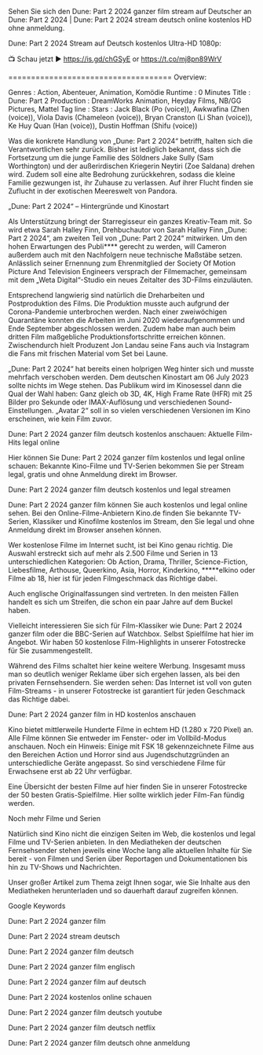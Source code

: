 Sehen Sie sich den Dune: Part 2 2024 ganzer film stream auf Deutscher an Dune: Part 2 2024 | Dune: Part 2 2024 stream deutsch online kostenlos HD ohne anmeldung.



Dune: Part 2 2024 Stream auf Deutsch kostenlos Ultra-HD 1080p:



📺 Schau jetzt ▶ https://is.gd/chGSyE
or
https://t.co/mj8pn89WrV

====================================
Overview:


Genres : Action, Abenteuer, Animation, Komödie
Runtime : 0 Minutes
Title : Dune: Part 2
Production : DreamWorks Animation, Heyday Films, NB/GG Pictures, Mattel
Tag line :
Stars : Jack Black (Po (voice)), Awkwafina (Zhen (voice)), Viola Davis (Chameleon (voice)), Bryan Cranston (Li Shan (voice)), Ke Huy Quan (Han (voice)), Dustin Hoffman (Shifu (voice))


Was die konkrete Handlung von „Dune: Part 2 2024“ betrifft, halten sich die Verantwortlichen sehr zurück. Bisher ist lediglich bekannt, dass sich die Fortsetzung um die junge Familie des Söldners Jake Sully (Sam Worthington) und der außerirdischen Kriegerin Neytiri (Zoe Saldana) drehen wird. Zudem soll eine alte Bedrohung zurückkehren, sodass die kleine Familie gezwungen ist, ihr Zuhause zu verlassen. Auf ihrer Flucht finden sie Zuflucht in der exotischen Meereswelt von Pandora.



„Dune: Part 2 2024“ – Hintergründe und Kinostart



Als Unterstützung bringt der Starregisseur ein ganzes Kreativ-Team mit. So wird etwa Sarah Halley Finn, Drehbuchautor von Sarah Halley Finn „Dune: Part 2 2024“, am zweiten Teil von „Dune: Part 2 2024“ mitwirken. Um den hohen Erwartungen des Publi**** gerecht zu werden, will Cameron außerdem auch mit den Nachfolgern neue technische Maßstäbe setzen. Anlässlich seiner Ernennung zum Ehrenmitglied der Society Of Motion Picture And Television Engineers versprach der Filmemacher, gemeinsam mit dem „Weta Digital“-Studio ein neues Zeitalter des 3D-Films einzuläuten.



Entsprechend langwierig sind natürlich die Dreharbeiten und Postproduktion des Films. Die Produktion musste auch aufgrund der Corona-Pandemie unterbrochen werden. Nach einer zweiwöchigen Quarantäne konnten die Arbeiten im Juni 2020 wiederaufgenommen und Ende September abgeschlossen werden. Zudem habe man auch beim dritten Film maßgebliche Produktionsfortschritte erreichen können. Zwischendurch hielt Produzent Jon Landau seine Fans auch via Instagram die Fans mit frischen Material vom Set bei Laune.



„Dune: Part 2 2024“ hat bereits einen holprigen Weg hinter sich und musste mehrfach verschoben werden. Dem deutschen Kinostart am 06 July 2023 sollte nichts im Wege stehen. Das Publikum wird im Kinosessel dann die Qual der Wahl haben: Ganz gleich ob 3D, 4K, High Frame Rate (HFR) mit 25 Bilder pro Sekunde oder IMAX-Auflösung und verschiedenen Sound-Einstellungen. „Avatar 2“ soll in so vielen verschiedenen Versionen im Kino erscheinen, wie kein Film zuvor.



Dune: Part 2 2024 ganzer film deutsch kostenlos anschauen: Aktuelle Film-Hits legal online



Hier können Sie Dune: Part 2 2024 ganzer film kostenlos und legal online schauen: Bekannte Kino-Filme und TV-Serien bekommen Sie per Stream legal, gratis und ohne Anmeldung direkt im Browser.



Dune: Part 2 2024 ganzer film deutsch kostenlos und legal streamen



Dune: Part 2 2024 ganzer film können Sie auch kostenlos und legal online sehen. Bei den Online-Filme-Anbietern Kino.de finden Sie bekannte TV-Serien, Klassiker und Kinofilme kostenlos im Stream, den Sie legal und ohne Anmeldung direkt im Browser ansehen können.



Wer kostenlose Filme im Internet sucht, ist bei Kino genau richtig. Die Auswahl erstreckt sich auf mehr als 2.500 Filme und Serien in 13 unterschiedlichen Kategorien: Ob Action, Drama, Thriller, Science-Fiction, Liebesfilme, Arthouse, Queerkino, Asia, Horror, Kinderkino, *****elkino oder Filme ab 18, hier ist für jeden Filmgeschmack das Richtige dabei.



Auch englische Originalfassungen sind vertreten. In den meisten Fällen handelt es sich um Streifen, die schon ein paar Jahre auf dem Buckel haben.



Vielleicht interessieren Sie sich für Film-Klassiker wie Dune: Part 2 2024 ganzer film oder die BBC-Serien auf Watchbox. Selbst Spielfilme hat hier im Angebot. Wir haben 50 kostenlose Film-Highlights in unserer Fotostrecke für Sie zusammengestellt.



Während des Films schaltet hier keine weitere Werbung. Insgesamt muss man so deutlich weniger Reklame über sich ergehen lassen, als bei den privaten Fernsehsendern. Sie werden sehen: Das Internet ist voll von guten Film-Streams - in unserer Fotostrecke ist garantiert für jeden Geschmack das Richtige dabei.



Dune: Part 2 2024 ganzer film in HD kostenlos anschauen



Kino bietet mittlerweile Hunderte Filme in echtem HD (1.280 x 720 Pixel) an. Alle Filme können Sie entweder im Fenster- oder im Vollbild-Modus anschauen. Noch ein Hinweis: Einige mit FSK 18 gekennzeichnete Filme aus den Bereichen Action und Horror sind aus Jugendschutzgründen an unterschiedliche Geräte angepasst. So sind verschiedene Filme für Erwachsene erst ab 22 Uhr verfügbar.



Eine Übersicht der besten Filme auf hier finden Sie in unserer Fotostrecke der 50 besten Gratis-Spielfilme. Hier sollte wirklich jeder Film-Fan fündig werden.



Noch mehr Filme und Serien



Natürlich sind Kino nicht die einzigen Seiten im Web, die kostenlos und legal Filme und TV-Serien anbieten. In den Mediatheken der deutschen Fernsehsender stehen jeweils eine Woche lang alle aktuellen Inhalte für Sie bereit - von Filmen und Serien über Reportagen und Dokumentationen bis hin zu TV-Shows und Nachrichten.



Unser großer Artikel zum Thema zeigt Ihnen sogar, wie Sie Inhalte aus den Mediatheken herunterladen und so dauerhaft darauf zugreifen können.



Google Keywords



Dune: Part 2 2024 ganzer film



Dune: Part 2 2024 stream deutsch



Dune: Part 2 2024 ganzer film deutsch



Dune: Part 2 2024 ganzer film englisch



Dune: Part 2 2024 ganzer film auf deutsch



Dune: Part 2 2024 kostenlos online schauen



Dune: Part 2 2024 ganzer film deutsch youtube



Dune: Part 2 2024 ganzer film deutsch netflix



Dune: Part 2 2024 ganzer film deutsch ohne anmeldung
